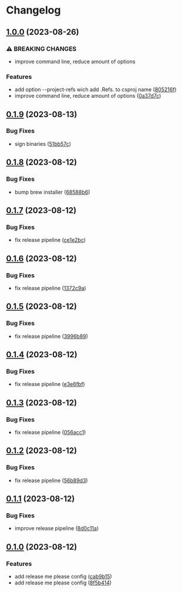 # Changelog

## [1.0.0](https://github.com/nevse/conva/compare/v0.1.9...v1.0.0) (2023-08-26)


### ⚠ BREAKING CHANGES

* improve command line, reduce amount of options

### Features

* add option --project-refs wich add .Refs. to csproj name ([805216f](https://github.com/nevse/conva/commit/805216fe6e2aa4b23c744b79518e17eec6d36953))
* improve command line, reduce amount of options ([0a37d7c](https://github.com/nevse/conva/commit/0a37d7cb1585baacd29f73aa9eebf914c394766e))

## [0.1.9](https://github.com/nevse/conva/compare/v0.1.8...v0.1.9) (2023-08-13)


### Bug Fixes

* sign binaries ([51bb57c](https://github.com/nevse/conva/commit/51bb57c41bb18382acb0a844653927de99cad5e9))

## [0.1.8](https://github.com/nevse/conva/compare/v0.1.7...v0.1.8) (2023-08-12)


### Bug Fixes

* bump brew installer ([68588b6](https://github.com/nevse/conva/commit/68588b69520d22c7535066040131a44defb2f48a))

## [0.1.7](https://github.com/nevse/conva/compare/v0.1.6...v0.1.7) (2023-08-12)


### Bug Fixes

* fix release pipeline ([ce1e2bc](https://github.com/nevse/conva/commit/ce1e2bc0c482dd7f8acfa01b9e3292aa424a5041))

## [0.1.6](https://github.com/nevse/conva/compare/v0.1.5...v0.1.6) (2023-08-12)


### Bug Fixes

* fix release pipeline ([1372c9a](https://github.com/nevse/conva/commit/1372c9a7c327016d2150d1a44a2dcc478559b39c))

## [0.1.5](https://github.com/nevse/conva/compare/v0.1.4...v0.1.5) (2023-08-12)


### Bug Fixes

* fix release pipeline ([3996b89](https://github.com/nevse/conva/commit/3996b8908dceaab640129cb682a856d2ba580e92))

## [0.1.4](https://github.com/nevse/conva/compare/v0.1.3...v0.1.4) (2023-08-12)


### Bug Fixes

* fix release pipeline ([e3e6fbf](https://github.com/nevse/conva/commit/e3e6fbffc538b86f32b0eb64f51a26aaa48f40c9))

## [0.1.3](https://github.com/nevse/conva/compare/v0.1.2...v0.1.3) (2023-08-12)


### Bug Fixes

* fix release pipeline ([056acc1](https://github.com/nevse/conva/commit/056acc1d3a0737b61b2c2f7ee6341bf9e51a2057))

## [0.1.2](https://github.com/nevse/conva/compare/v0.1.1...v0.1.2) (2023-08-12)


### Bug Fixes

* fix release pipeline ([56b89d3](https://github.com/nevse/conva/commit/56b89d3ba479607532c3baf53548d1e21a0828ec))

## [0.1.1](https://github.com/nevse/conva/compare/v0.1.0...v0.1.1) (2023-08-12)


### Bug Fixes

* improve release pipeline ([8d0c11a](https://github.com/nevse/conva/commit/8d0c11a409d39253f0ed402787967dd4279ebc62))

## [0.1.0](https://github.com/nevse/conva/compare/0.0.1...v0.1.0) (2023-08-12)


### Features

* add release me please config ([cab9b15](https://github.com/nevse/conva/commit/cab9b159c78686a63a4fd19d266ce2e0d8c0ad93))
* add release me please config ([8f5b414](https://github.com/nevse/conva/commit/8f5b41402f4f0d9f867807f90158ee9de57e1ed5))
